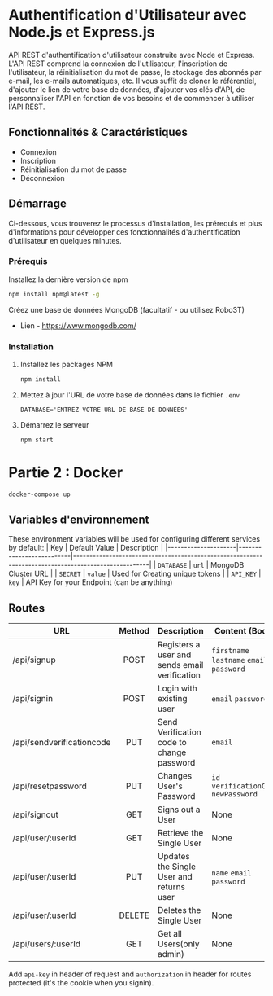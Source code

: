 # Authentification d'Utilisateur avec Node.js et Express.js

API REST d'authentification d'utilisateur construite avec Node et Express. L'API REST comprend la connexion de l'utilisateur, l'inscription de l'utilisateur, la réinitialisation du mot de passe, le stockage des abonnés par e-mail, les e-mails automatiques, etc. Il vous suffit de cloner le référentiel, d'ajouter le lien de votre base de données, d'ajouter vos clés d'API, de personnaliser l'API en fonction de vos besoins et de commencer à utiliser l'API REST.

## Fonctionnalités & Caractéristiques
* Connexion
* Inscription
* Réinitialisation du mot de passe
* Déconnexion

## Démarrage

Ci-dessous, vous trouverez le processus d'installation, les prérequis et plus d'informations pour développer ces fonctionnalités d'authentification d'utilisateur en quelques minutes.

### Prérequis

Installez la dernière version de npm
```sh
npm install npm@latest -g
```

Créez une base de données MongoDB (facultatif - ou utilisez Robo3T)
* Lien - https://www.mongodb.com/


### Installation

1. Installez les packages NPM
   ```sh
   npm install
   ```
2. Mettez à jour l'URL de votre base de données dans le fichier `.env`

   ```JS
   DATABASE='ENTREZ VOTRE URL DE BASE DE DONNÉES'
   ```
3. Démarrez le serveur
   ```sh
   npm start
   ```

# Partie 2 : Docker 
```bash
docker-compose up
```

## Variables d'environnement

These environment variables will be used for configuring different services by default:
| Key                 | Default Value            | Description                                                                                         |
|---------------------|--------------------------|-----------------------------------------------------------------------------------------------------|
| `DATABASE` | `url`              | MongoDB Cluster URL                                                                                   |
| `SECRET` | `value`                  | Used for Creating unique tokens                                                                                  |
| `API_KEY` | `key`               | API Key for your Endpoint (can be anything)                                                                              
                                                                       

## Routes
| URL                             | Method | Description                                              | Content (Body)          |
|---------------------------------|:-----------:|----------------------------------------------------------|-------------------------|
| /api/signup              |     POST    | Registers a user and sends email verification            | `firstname` `lastname` `email` `password`        |
| /api/signin                 |     POST    | Login with existing user   | `email` `password`          |
| /api/sendverificationcode                |     PUT     | Send Verification code to change password  | `email` |
| /api/resetpassword        |     PUT    | Changes User's Password                    | `id` `verificationCode` `newPassword`  |
| /api/signout |     GET     | Signs out a User                    | None |
| /api/user/:userId              |     GET    | Retrieve the Single User | None |
| /api/user/:userId                    |     PUT     | Updates the Single User and returns user                   | `name` `email` `password`            |
| /api/user/:userId           |     DELETE    | Deletes the Single User       | None    |
| /api/users/:userId           |     GET    | Get all Users(only admin)       | None    |

Add `api-key` in header of request and `authorization` in header for routes protected (it's the cookie when you signin).
